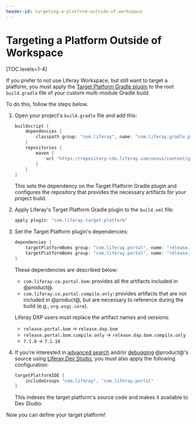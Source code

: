 ```yaml
---
header-id: targeting-a-platform-outside-of-workspace
---
```


# Targeting a Platform Outside of Workspace

[TOC levels=1-4]

If you prefer to not use Liferay Workspace, but still want to target a platform,
you must apply the 
[Target Platform Gradle plugin](/docs/reference/7-2/-/knowledge_base/reference/target-platform-gradle-plugin)
to the root `build.gradle` file of your custom multi-module Gradle build.

To do this, follow the steps below.

1.  Open your project's `build.gradle` file and add this:

    ```groovy
    buildscript {
        dependencies {
            classpath group: "com.liferay", name: "com.liferay.gradle.plugins.target.platform", version: "1.1.6"
        }
        repositories {
            maven {
                url "https://repository-cdn.liferay.com/nexus/content/groups/public"
            }
        }
    }
    ```

    This sets the dependency on the Target Platform Gradle plugin and configures
    the repository that provides the necessary artifacts for your project build.

2.  Apply Liferay's Target Platform Gradle plugin to the `build.xml` file:

    ```groovy
    apply plugin: "com.liferay.target.platform"
    ```

3.  Set the Target Platform plugin's dependencies:

    ```groovy
    dependencies {
        targetPlatformBoms group: "com.liferay.portal", name: "release.portal.bom", version: "7.1.0"
        targetPlatformBoms group: "com.liferay.portal", name: "release.portal.bom.compile.only", version: "7.1.0"
    }
    ```

    These dependencies are described below:

    - `com.liferay.ce.portal.bom`: provides all the artifacts included in
      @product@.
    - `com.liferay.ce.portal.compile.only`: provides artifacts that are not
      included in @product@, but are necessary to reference during the build
      (e.g., `org.osgi.core`).

    Liferay DXP users must replace the artifact names and versions:

    - `release.portal.bom` &rarr; `release.dxp.bom`
    - `release.portal.bom.compile.only` &rarr; `release.dxp.bom.compile.only`
    - `7.1.0` &rarr; `7.1.10`

4.  If you're interested in
[advanced search](/docs/reference/7-2/-/knowledge_base/reference/searching-product-source-in-dev-studio)
and/or
[debugging](/docs/reference/7-2/-/knowledge_base/reference/debugging-product-source-in-dev-studio)
@product@'s source using
[Liferay Dev Studio](/docs/reference/7-2/-/knowledge_base/reference/liferay-dev-studio),
you must also apply the following configuration:

    ```groovy
    targetPlatformIDE {
        includeGroups "com.liferay", "com.liferay.portal"
    }
    ```

    This indexes the target platform's source code and makes it available to
    Dev Studio.

Now you can define your target platform!
